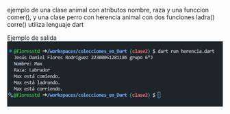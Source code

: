 ejemplo de una clase animal con atributos nombre, raza y una funccion comer(), y una clase perro con herencia animal con dos funciones ladra() corre() utiliza lenguaje dart

Ejemplo de salida
![alt text](image-6.png)